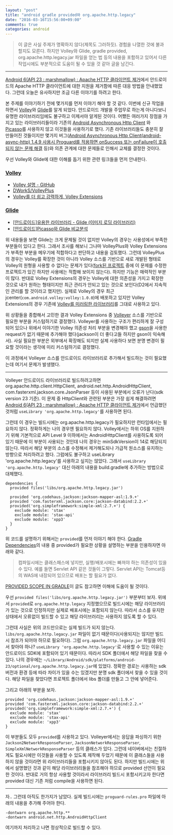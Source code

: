```yaml
---
layout: "post"
title: "android gradle provided와 org.apache.http.legacy"
date: "2016-03-16T15:56:00+09:00"
comments: true
categories: android
---
```

>이 글은 사실 주제가 명확하지 않다(제목도 그러하듯). 경험을 나열한 것에 불과할지도 모른다. 하지만 Volley와 Glide, gradle provided, org.apache.http.legacy.jar 파일을 얻는 법 등의 내용을 포함하고 있어서 다른 작업시에도 부분적으로 도움이 될 수 있을 것 같아 글을 남긴다.

---

[Android 6(API 23 : marshmallow) : Apache HTTP 클라이언트 제거](/2015/09/25/android-6-apache-http-client-removal/)에서 안드로이드의 Apache HTTP 클라이언트에 대한 지원을 제거함에 따른 대응 방법을 안내했었다. 그런데 오늘은 유사하지만 조금 다른 이야기를 하려고 한다.

본 주제를 이야기하기 전에 몇가지를 먼저 이야기 해야 할 것 같다.
이번에 신규 작업을 하면서 [Volley](https://android.googlesource.com/platform/frameworks/volley/)와 [Glide](https://github.com/bumptech/glide)를 알게 되었다. 안드로이드 개발을 주업무로 하는게 아니다보니 유명한 라이브러리임에도 불구하고 이제서야 알게된 것이다. 어쨌든 여러가지 장점을 가지고 있는 라이브러리들이라 기존의 [Android Asynchronous Http Client](http://loopj.com/android-async-http/) 와 [Picasso](http://square.github.io/picasso/)를 사용하지 않고 이것들을 사용하기로 했다. 기존 라이브러리들도 충분히 잘 만들어진 것들이지만 몇가지 버그([Android Asynchronous Http Client(android-async-http) 1.4.9 사용시 Proguard를 적용하면 onSuccess 또는 onFailure이 호출되지 않는 문제 해결](/2015/09/25/android-async-http-1-dot-4-9-not-called-onsuccess-or-onfailure/) 등)와 의존 관계에 대한 문제들로 인해서 교체를 결정한 것이다.

우선 Volley와 Glide에 대한 이해를 돕기 위한 관련 링크들을 먼저 안내한다.

### [Volley](https://android.googlesource.com/platform/frameworks/volley/)

* [Volley 설명 - GitHub](https://gist.github.com/benelog/5981448)
* [DWorkS/VolleyPlus](https://github.com/DWorkS/VolleyPlus)
* [Volley를 더 쉽고 강력하게, Volley Extensions](http://d2.naver.com/helloworld/1258547)

### [Glide](https://github.com/bumptech/glide)

* [\[안드로이드\]유용한 라이브러리 - Glide (이미지 로딩 라이브러리)](http://gun0912.tistory.com/17)
* [\[안드로이드\]Picasso와 Glide 비교분석](http://gun0912.tistory.com/19)

위 내용들을 보면 Glide는 크게 문제될 것이 없지만 Volley의 경우는 사용성에서 부족한 부분들이 있다고 한다. 그래서 조사를 해보니 그나마 VolleyPlus와 Volley Extensions가 부족한 부분을 메우기에 적합하다고 판단하고 내용을 검토했다. 그런데 VolleyPlus의 경우는 Volley를 확장한 것이 아니라 Volley 소스를 기반으로 새로 개발된 형태로 Volley의 원형을 사용할 수 없다는 문제가 있다([fork된 프로젝트](https://github.com/isapoetra/VolleyPlus) 중에 이 문제를 수정한 프로젝트가 있긴 하지만 사용에는 적합해 보이지 않는다). 하지만 기능은 매력적인 부분이 많다. 반대로 Volley Extensions의 경우는 Volley에 대한 의존성을 가지고 확장한 것으로 내가 원하는 형태이지만 최근 관리가 안되고 있는 것으로 보인다(D2에서 지속적인 관리를 할 것이라고 했지만). 실제로 Volley의 경우 최근 jcenter(`com.android.volley:volley:1.0.0`)에 배포하고 있지만 Volley Extensions의 경우 기존에 [Volley를 미러링한 라이브러리](https://github.com/mcxiaoke/android-volley)를 그대로 사용하고 있다.

위 상황들을 종합해서 고민한 결과 Volley Extensions 중 [Volleyer](https://github.com/naver/volley-extensions/tree/master/volleyer) 소스를 기반으로 필요한 부분을 커스텀하기로 결정했다. Volleyer를 사용하는 구조가 편리하게 잘 구성되어 있으나 위에서 이야기한 Volley 의존성 처리 부분을 변경해야 했고 [gson](https://github.com/google/gson)을 사용한 request가 없기 때문에 추가해야 했다(jackson이 더 좋다고들 하지만 gson이 익숙해서). 사실 필요한 부분은 외부에서 확장해도 되지만 실제 사용하다 보면 분명 변경이 필요할 것이라는 생각에 미리 커스텀하기로 결정했다.

이 과정에서 Volleyer 소스를 안드로이드 라이브러리로 추가해서 빌드하는 것이 필요했는데 여기서 문제가 발생했다.

---

Volleyer 안드로이드 라이브러리로 빌드하려고하면 org.apache.http.client.HttpClient, android.net.http.AndroidHttpClient, com.fasterxml.jackson.core.JsonParser 등이 사용된 부분에서 오류가 난다(sdk version 23 기준). 이 문제 중 HttpClient와 관련된 부분은 가장 쉽게 해결하려면 [Android 6(API 23 : marshmallow) : Apache HTTP 클라이언트 제거](/2015/09/25/android-6-apache-http-client-removal/)에서 언급했던 것처럼 `useLibrary 'org.apache.http.legacy'`를 사용하면 된다.

그런데 이 경우는 빌드시에는 org.apache.http.legacy가 필요하지만 런타임에서는 필요하지 않다. 정확하게는 나의 경우엔 필요하지 않다. Volley에서는 하위 OS를 지원하기 위해 기본적으로 API Level 9 이하에서는 AndroidHttpClient를 사용하도록 되어 있기 때문에 이 부분이 사용되는 것인데 나의 경우는 minSdkVersion이 14로 해당되지 않는다. 따라서 해당 부분의 소스를 수정해서 제거해도되나 가급적 원소스를 유지하는 방향으로 처리하려고 했다. 그럼에도 불구하고 useLibrary 'org.apache.http.legacy'를 사용하고 싶지는 않았다. 그래서 `useLibrary 'org.apache.http.legacy'` 대신 아래의 내용을 build.gradle에 추가하는 방법으로 대체했다.

```
dependencies {
  provided files('libs/org.apache.http.legacy.jar')

  provided 'org.codehaus.jackson:jackson-mapper-asl:1.9.+'
  provided 'com.fasterxml.jackson.core:jackson-databind:2.2.+'
  provided('org.simpleframework:simple-xml:2.7.+') {
    exclude module: 'stax'
    exclude module: 'stax-api'
    exclude module: 'xpp3'
  }
}
```

위 코드를 설명하기 위해서는 `provided`를 먼저 이야기 해야 한다. [Gradle Dependencies](http://kwonnam.pe.kr/wiki/gradle/dependencies#provided)의 내용 중 provided가 필요한 상황을 설명하는 부분을 인용하자면 아래와 같다.

>컴파일시에는 클래스패스에 넣지만, 실행/배포시에는 빠져야 하는 의존성이 있을 수 있다. 예를 들면 Servlet API 같은 것들이 그렇다. Servlet API는 Tomcat등의 WAS에 내장되어 있으므로 배포는 할 필요가 없다.

[PROVIDED SCOPE IN GRADLE](http://sinking.in/blog/provided-scope-in-gradle/)이 글도 참고하면 이해에 도움이 될 것이다.

우선 `provided files('libs/org.apache.http.legacy.jar')` 부분부터 보자. 위에서 `provided`로 `org.apache.http.legacy` 지정했으므로 빌드시에는 해당 라이브러리가 있는 것으로 인정하지만 실제로 배포시에는 포함되지 않는다. 따라서 소스를 유지한 상태에서 오류없이 빌드할 수 있고 해당 라이브러리는 사용하지 않도록 할 수 있다.

그런데 사실은 위의 코드만으로는 실제 빌드가 되지 않는다. `libs/org.apache.http.legacy.jar` 파일이 없기 때문이다(사용되지는 않지만 빌드시 참조가 되어야 하므로 필요하다). 그럼 `org.apache.http.legacy.jar` 파일을 어디서 찾아야 하나? `useLibrary 'org.apache.http.legacy'`로 사용할 수 있는 이유는 안드로이드 SDK에 포함되어 있기 때문이다. 따라서 SDK 폴더에서 해당 파일을 찾을 수 있다. 나의 경우에는 `~/Library/Android/sdk/platforms/android-23/optional/org.apache.http.legacy.jar`에 있었다. 정확한 경로는 사용하는 sdk 버전과 환경 등에 따라 차이가 있을 수는 있겠지만 분명 sdk 폴더에서 찾을 수 있을 것이다. 해당 파일을 찾았다면 프로젝트 폴더에서 libs 폴더를 만들고 그 안에 넣어준다.

그리고 아래의 부분을 보자.

```
provided 'org.codehaus.jackson:jackson-mapper-asl:1.9.+'
provided 'com.fasterxml.jackson.core:jackson-databind:2.2.+'
provided('org.simpleframework:simple-xml:2.7.+') {
  exclude module: 'stax'
  exclude module: 'stax-api'
  exclude module: 'xpp3'
}
```

이 부분들도 모두 `provided`를 사용하고 있다. Volleyer에서는 응답을 파싱하기 위한 `Jackson2NetworkResponseParser`, `JacksonNetworkResponseParser`, `SimpleXmlNetworkResponseParser` 등의 클래스가 있다. 그런데 네이버에서는 친절하게도 필요시에만 이것들을 사용할 수 있도록 제작해 두었기 때문에 이 클래스들을 사용하지 않을 것이라면 위 라이브러리들을 포함시키지 않아도 된다. 하지만 빌드시에는 위에서 설명했던 것과 같이 해당 라이브러리들을 참조해야 하므로 provided 선언이 필요한 것이다. 반대로 거의 항상 사용할 것이라서 라이브러리 빌드시 포함시키고자 한다면 provided 대신 기존 처럼 compile을 사용하면 된다.

---

자.. 그런데 아직도 한가지가 남았다. 실제 빌드시에는 `proguard-rules.pro` 파일에 아래의 내용을 추가해 주어야 한다.

```
-dontwarn org.apache.http.**
-dontwarn android.net.http.AndroidHttpClient
```

여기까지 처리하고 나면 정상적으로 빌드할 수 있다.
